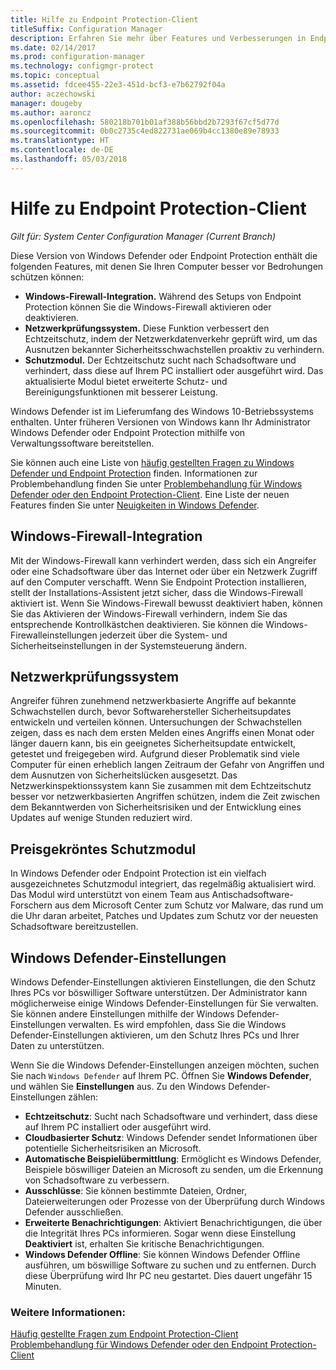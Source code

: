 ```yaml
---
title: Hilfe zu Endpoint Protection-Client
titleSuffix: Configuration Manager
description: Erfahren Sie mehr über Features und Verbesserungen in Endpoint Protection, mit denen Sie Ihren Computer besser vor Angriffen schützen können.
ms.date: 02/14/2017
ms.prod: configuration-manager
ms.technology: configmgr-protect
ms.topic: conceptual
ms.assetid: fdcee455-22e3-451d-bcf3-e7b62792f04a
author: aczechowski
manager: dougeby
ms.author: aaroncz
ms.openlocfilehash: 580218b701b01af388b56bbd2b7293f67cf5d77d
ms.sourcegitcommit: 0b0c2735c4ed822731ae069b4cc1380e89e78933
ms.translationtype: HT
ms.contentlocale: de-DE
ms.lasthandoff: 05/03/2018
---
```

# <a name="endpoint-protection-client-help"></a>Hilfe zu Endpoint Protection-Client

*Gilt für: System Center Configuration Manager (Current Branch)*


Diese Version von Windows Defender oder Endpoint Protection enthält die folgenden Features, mit denen Sie Ihren Computer besser vor Bedrohungen schützen können:  

-   **Windows-Firewall-Integration.** Während des Setups von Endpoint Protection können Sie die Windows-Firewall aktivieren oder deaktivieren.  
-   **Netzwerkprüfungssystem.** Diese Funktion verbessert den Echtzeitschutz, indem der Netzwerkdatenverkehr geprüft wird, um das Ausnutzen bekannter Sicherheitsschwachstellen proaktiv zu verhindern.  
-   **Schutzmodul.** Der Echtzeitschutz sucht nach Schadsoftware und verhindert, dass diese auf Ihrem PC installiert oder ausgeführt wird. Das aktualisierte Modul bietet erweiterte Schutz- und Bereinigungsfunktionen mit besserer Leistung.  

Windows Defender ist im Lieferumfang des Windows 10-Betriebssystems enthalten.  Unter früheren Versionen von Windows kann Ihr Administrator Windows Defender oder Endpoint Protection mithilfe von Verwaltungssoftware bereitstellen.

Sie können auch eine Liste von [häufig gestellten Fragen zu Windows Defender und Endpoint Protection](endpoint-protection-client-faq.md) finden. Informationen zur Problembehandlung finden Sie unter [Problembehandlung für Windows Defender oder den Endpoint Protection-Client](troubleshoot-endpoint-client.md). Eine Liste der neuen Features finden Sie unter [Neuigkeiten in Windows Defender](https://support.microsoft.com/help/29276/windows-10-whats-new-in-windows-defender).

## <a name="windows-firewall-integration"></a>Windows-Firewall-Integration  
 Mit der Windows-Firewall kann verhindert werden, dass sich ein Angreifer oder eine Schadsoftware über das Internet oder über ein Netzwerk Zugriff auf den Computer verschafft. Wenn Sie Endpoint Protection installieren, stellt der Installations-Assistent jetzt sicher, dass die Windows-Firewall aktiviert ist. Wenn Sie Windows-Firewall bewusst deaktiviert haben, können Sie das Aktivieren der Windows-Firewall verhindern, indem Sie das entsprechende Kontrollkästchen deaktivieren. Sie können die Windows-Firewalleinstellungen jederzeit über die System- und Sicherheitseinstellungen in der Systemsteuerung ändern.  

## <a name="network-inspection-system"></a>Netzwerkprüfungssystem  
 Angreifer führen zunehmend netzwerkbasierte Angriffe auf bekannte Schwachstellen durch, bevor Softwarehersteller Sicherheitsupdates entwickeln und verteilen können. Untersuchungen der Schwachstellen zeigen, dass es nach dem ersten Melden eines Angriffs einen Monat oder länger dauern kann, bis ein geeignetes Sicherheitsupdate entwickelt, getestet und freigegeben wird. Aufgrund dieser Problematik sind viele Computer für einen erheblich langen Zeitraum der Gefahr von Angriffen und dem Ausnutzen von Sicherheitslücken ausgesetzt. Das Netzwerkinspektionssystem kann Sie zusammen mit dem Echtzeitschutz besser vor netzwerkbasierten Angriffen schützen, indem die Zeit zwischen dem Bekanntwerden von Sicherheitsrisiken und der Entwicklung eines Updates auf wenige Stunden reduziert wird.  

## <a name="award-winning-protection-engine"></a>Preisgekröntes Schutzmodul  
 In Windows Defender oder Endpoint Protection ist ein vielfach ausgezeichnetes Schutzmodul integriert, das regelmäßig aktualisiert wird. Das Modul wird unterstützt von einem Team aus Antischadsoftware-Forschern aus dem Microsoft Center zum Schutz vor Malware, das rund um die Uhr daran arbeitet, Patches und Updates zum Schutz vor der neuesten Schadsoftware bereitzustellen.  

## <a name="windows-defender-settings"></a>Windows Defender-Einstellungen
Windows Defender-Einstellungen aktivieren Einstellungen, die den Schutz Ihres PCs vor böswilliger Software unterstützen. Der Administrator kann möglicherweise einige Windows Defender-Einstellungen für Sie verwalten. Sie können andere Einstellungen mithilfe der Windows Defender-Einstellungen verwalten. Es wird empfohlen, dass Sie die Windows Defender-Einstellungen aktivieren, um den Schutz Ihres PCs und Ihrer Daten zu unterstützen.

Wenn Sie die Windows Defender-Einstellungen anzeigen möchten, suchen Sie nach `Windows Defender` auf Ihrem PC. Öffnen Sie **Windows Defender**, und wählen Sie **Einstellungen** aus. Zu den Windows Defender-Einstellungen zählen:
- **Echtzeitschutz**: Sucht nach Schadsoftware und verhindert, dass diese auf Ihrem PC installiert oder ausgeführt wird.
- **Cloudbasierter Schutz**: Windows Defender sendet Informationen über potentielle Sicherheitsrisiken an Microsoft.
- **Automatische Beispielübermittlung**: Ermöglicht es Windows Defender, Beispiele böswilliger Dateien an Microsoft zu senden, um die Erkennung von Schadsoftware zu verbessern.
- **Ausschlüsse**: Sie können bestimmte Dateien, Ordner, Dateierweiterungen oder Prozesse von der Überprüfung durch Windows Defender ausschließen.
- **Erweiterte Benachrichtigungen**: Aktiviert Benachrichtigungen, die über die Integrität Ihres PCs informieren. Sogar wenn diese Einstellung **Deaktiviert** ist, erhalten Sie kritische Benachrichtigungen.
- **Windows Defender Offline**: Sie können Windows Defender Offline ausführen, um böswillige Software zu suchen und zu entfernen. Durch diese Überprüfung wird Ihr PC neu gestartet. Dies dauert ungefähr 15 Minuten.

### <a name="see-also"></a>Weitere Informationen:  
 [Häufig gestellte Fragen zum Endpoint Protection-Client](endpoint-protection-client-faq.md)   
 [Problembehandlung für Windows Defender oder den Endpoint Protection-Client](troubleshoot-endpoint-client.md)
